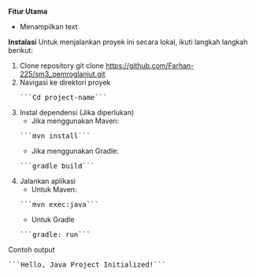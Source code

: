 **Fitur Utama**
- Menampilkan text

**Instalasi**
Untuk menjalankan proyek ini secara lokal, ikuti langkah langkah berikut:
1. Clone repository
   git clone https://github.com/Farhan-225/sm3_pemroglanjut.git
2. Navigasi ke direktori proyek
   <pre>```Cd project-name```</pre>
3. Instal dependensi (Jika diperlukan)
   - Jika menggunakan Maven:
   <pre>```mvn install```</pre>
   - Jika menggunakan Gradle:
   <pre>```gradle build```</pre>
4. Jalankan aplikasi
   - Untuk Maven:
   <pre>```mvn exec:java```</pre>
   - Untuk Gradle
   <pre>```gradle: run```</pre>
Contoh output
<pre>```Hello, Java Project Initialized!```</pre>
